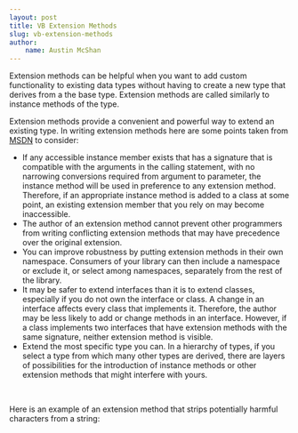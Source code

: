 ```yaml
---
layout: post
title: VB Extension Methods
slug: vb-extension-methods
author:
    name: Austin McShan
---
```

Extension methods can be helpful when you want to add custom functionality to existing data types without having to create a new type that derives from a the base type. Extension methods are called similarly to instance methods of the type.

Extension methods provide a  convenient and powerful way to extend an existing type. In writing extension methods here are some points taken from [MSDN](http://msdn.microsoft.com/en-us/library/bb384936.aspx "msdn") to consider:

- If any accessible instance member exists that has a signature that is compatible with the arguments in the calling statement, with no narrowing conversions required from argument to parameter, the instance method will be used in preference to any extension method. Therefore, if an appropriate instance method is added to a class at some point, an existing extension member that you rely on may become inaccessible.
- The author of an extension method cannot prevent other programmers from writing conflicting extension methods that may have precedence over the original extension.
- You can improve robustness by putting extension methods in their own namespace. Consumers of your library can then include a namespace or exclude it, or select among namespaces, separately from the rest of the library.
- It may be safer to extend interfaces than it is to extend classes, especially if you do not own the interface or class. A change in an interface affects every class that implements it. Therefore, the author may be less likely to add or change methods in an interface. However, if a class implements two interfaces that have extension methods with the same signature, neither extension method is visible.
- Extend the most specific type you can. In a hierarchy of types, if you select a type from which many other types are derived, there are layers of possibilities for the introduction of instance methods or other extension methods that might interfere with yours.

<br />

Here is an example of an extension method that strips potentially harmful characters from a string:

<script src="https://gist.github.com/966808.js?file=Helpers.vb"></script>